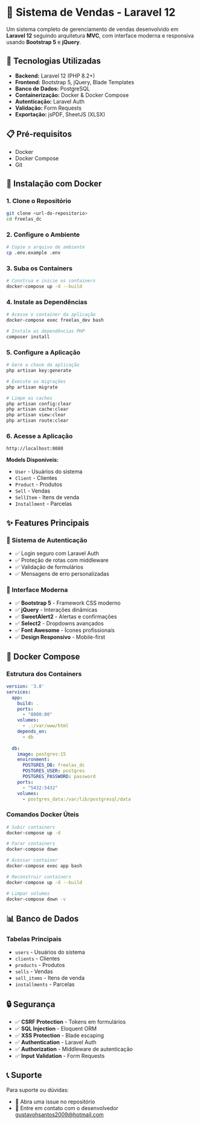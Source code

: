 # 🛒 Sistema de Vendas - Laravel 12

Um sistema completo de gerenciamento de vendas desenvolvido em **Laravel 12** seguindo arquitetura **MVC**, com interface moderna e responsiva usando **Bootstrap 5** e **jQuery**.

## 🚀 Tecnologias Utilizadas

- **Backend:** Laravel 12 (PHP 8.2+)
- **Frontend:** Bootstrap 5, jQuery, Blade Templates
- **Banco de Dados:** PostgreSQL
- **Containerização:** Docker & Docker Compose
- **Autenticação:** Laravel Auth
- **Validação:** Form Requests
- **Exportação:** jsPDF, SheetJS (XLSX)

## 📋 Pré-requisitos

- Docker
- Docker Compose
- Git

## 🐳 Instalação com Docker

### 1. Clone o Repositório
```bash
git clone <url-do-repositorio>
cd freelas_dc
```

### 2. Configure o Ambiente
```bash
# Copie o arquivo de ambiente
cp .env.example .env
```

### 3. Suba os Containers
```bash
# Construa e inicie os containers
docker-compose up -d --build
```

### 4. Instale as Dependências
```bash
# Acesse o container da aplicação
docker-compose exec freelas_dev bash

# Instale as dependências PHP
composer install
```

### 5. Configure a Aplicação
```bash
# Gere a chave da aplicação
php artisan key:generate

# Execute as migrações
php artisan migrate

# Limpe os caches
php artisan config:clear
php artisan cache:clear
php artisan view:clear
php artisan route:clear
```

### 6. Acesse a Aplicação
```
http://localhost:8080
```

**Models Disponíveis:**
- `User` - Usuários do sistema
- `Client` - Clientes
- `Product` - Produtos
- `Sell` - Vendas
- `SellItem` - Itens de venda
- `Installment` - Parcelas

## ✨ Features Principais

### 🔐 Sistema de Autenticação
- ✅ Login seguro com Laravel Auth
- ✅ Proteção de rotas com middleware
- ✅ Validação de formulários
- ✅ Mensagens de erro personalizadas

### 🎨 Interface Moderna
- ✅ **Bootstrap 5** - Framework CSS moderno
- ✅ **jQuery** - Interações dinâmicas
- ✅ **SweetAlert2** - Alertas e confirmações
- ✅ **Select2** - Dropdowns avançados
- ✅ **Font Awesome** - Ícones profissionais
- ✅ **Design Responsivo** - Mobile-first

## 🐳 Docker Compose

### Estrutura dos Containers
```yaml
version: '3.8'
services:
  app:
    build: .
    ports:
      - "8080:80"
    volumes:
      - .:/var/www/html
    depends_on:
      - db
  
  db:
    image: postgres:15
    environment:
      POSTGRES_DB: freelas_dc
      POSTGRES_USER: postgres
      POSTGRES_PASSWORD: password
    ports:
      - "5432:5432"
    volumes:
      - postgres_data:/var/lib/postgresql/data
```

### Comandos Docker Úteis
```bash
# Subir containers
docker-compose up -d

# Parar containers
docker-compose down

# Acessar container
docker-compose exec app bash

# Reconstruir containers
docker-compose up -d --build

# Limpar volumes
docker-compose down -v
```

## 📊 Banco de Dados

### Tabelas Principais
- `users` - Usuários do sistema
- `clients` - Clientes
- `products` - Produtos
- `sells` - Vendas
- `sell_items` - Itens de venda
- `installments` - Parcelas

## 🔒 Segurança

- ✅ **CSRF Protection** - Tokens em formulários
- ✅ **SQL Injection** - Eloquent ORM
- ✅ **XSS Protection** - Blade escaping
- ✅ **Authentication** - Laravel Auth
- ✅ **Authorization** - Middleware de autenticação
- ✅ **Input Validation** - Form Requests

## 📞 Suporte

Para suporte ou dúvidas:
- 📧 Abra uma issue no repositório
- 📧 Entre em contato com o desenvolvedor
gustavohsantos2009@hotmail.com